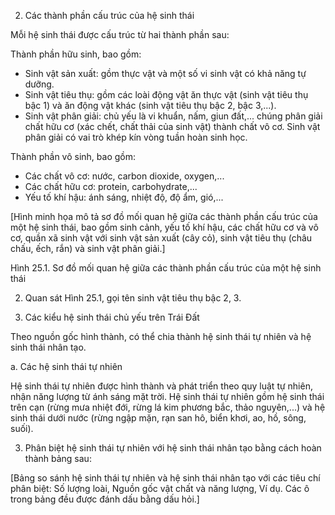 2. Các thành phần cấu trúc của hệ sinh thái

Mỗi hệ sinh thái được cấu trúc từ hai thành phần sau:

Thành phần hữu sinh, bao gồm:
- Sinh vật sản xuất: gồm thực vật và một số vi sinh vật có khả năng tự dưỡng.
- Sinh vật tiêu thụ: gồm các loài động vật ăn thực vật (sinh vật tiêu thụ bậc 1) và ăn động vật khác (sinh vật tiêu thụ bậc 2, bậc 3,...).
- Sinh vật phân giải: chủ yếu là vi khuẩn, nấm, giun đất,... chúng phân giải chất hữu cơ (xác chết, chất thải của sinh vật) thành chất vô cơ. Sinh vật phân giải có vai trò khép kín vòng tuần hoàn sinh học.

Thành phần vô sinh, bao gồm:
- Các chất vô cơ: nước, carbon dioxide, oxygen,...
- Các chất hữu cơ: protein, carbohydrate,...
- Yếu tố khí hậu: ánh sáng, nhiệt độ, độ ẩm, gió,...

[Hình minh họa mô tả sơ đồ mối quan hệ giữa các thành phần cấu trúc của một hệ sinh thái, bao gồm sinh cảnh, yếu tố khí hậu, các chất hữu cơ và vô cơ, quần xã sinh vật với sinh vật sản xuất (cây cỏ), sinh vật tiêu thụ (châu chấu, ếch, rắn) và sinh vật phân giải.]

Hình 25.1. Sơ đồ mối quan hệ giữa các thành phần cấu trúc của một hệ sinh thái

2. Quan sát Hình 25.1, gọi tên sinh vật tiêu thụ bậc 2, 3.

3. Các kiểu hệ sinh thái chủ yếu trên Trái Đất

Theo nguồn gốc hình thành, có thể chia thành hệ sinh thái tự nhiên và hệ sinh thái nhân tạo.

a. Các hệ sinh thái tự nhiên

Hệ sinh thái tự nhiên được hình thành và phát triển theo quy luật tự nhiên, nhận năng lượng từ ánh sáng mặt trời. Hệ sinh thái tự nhiên gồm hệ sinh thái trên cạn (rừng mưa nhiệt đới, rừng lá kim phương bắc, thảo nguyên,...) và hệ sinh thái dưới nước (rừng ngập mặn, rạn san hô, biển khơi, ao, hồ, sông, suối).

3. Phân biệt hệ sinh thái tự nhiên với hệ sinh thái nhân tạo bằng cách hoàn thành bảng sau:

[Bảng so sánh hệ sinh thái tự nhiên và hệ sinh thái nhân tạo với các tiêu chí phân biệt: Số lượng loài, Nguồn gốc vật chất và năng lượng, Ví dụ. Các ô trong bảng đều được đánh dấu bằng dấu hỏi.]